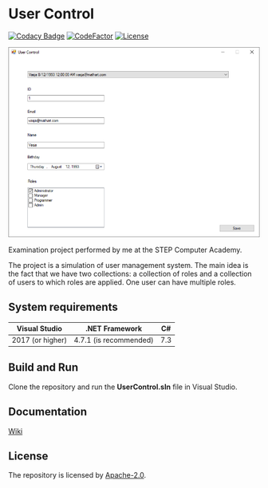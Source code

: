 # User Control

[//]: # (Badges)

[![Codacy Badge](https://api.codacy.com/project/badge/Grade/d44f117267ad40f7b5d400e154094e71)](https://app.codacy.com/app/liannoi/exam-winforms?utm_source=github.com&utm_medium=referral&utm_content=liannoi/exam-winforms&utm_campaign=Badge_Grade_Dashboard) [![CodeFactor](https://www.codefactor.io/repository/github/liannoi/exam-winforms/badge)](https://www.codefactor.io/repository/github/liannoi/exam-winforms) [![License](https://img.shields.io/badge/License-Apache%202.0-blue.svg)](https://github.com/liannoi/exam-winforms/blob/master/LICENSE)

[//]: # (Snapshot of the program)

![](https://github.com/liannoi/exam-winforms/blob/master/snapshot.png)

[//]: # (Short description)

Examination project performed by me at the STEP Computer Academy.

The project is a simulation of user management system. The main idea is the
fact that we have two collections: a collection of roles and a collection of
users to which roles are applied. One user can have multiple roles.

[//]: # (Paragraphs)

## System requirements

| Visual Studio | .NET Framework | C# |
|------------------|----------------|-----|
| 2017 (or higher) | 4.7.1 (is recommended) | 7.3 |

## Build and Run
Сlone the repository and run the **UserControl.sln** file in Visual Studio.

## Documentation

[Wiki](https://github.com/liannoi/exam-winforms/wiki)

## License
The repository is licensed by [Apache-2.0](https://github.com/liannoi/exam-winforms/blob/master/LICENSE).
